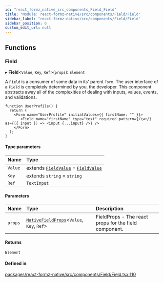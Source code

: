 ```yaml
---
id: "react_formz_native_src_components_Field_Field"
title: "Module: react-formz-native/src/components/Field/Field"
sidebar_label: "react-formz-native/src/components/Field/Field"
sidebar_position: 0
custom_edit_url: null
---
```


## Functions

### Field

▸ **Field**<`Value`, `Key`, `Ref`\>(`props`): `Element`

A `Field` is a consumer of some data in its' parent `Form`. The user interface of a `Field`
is completely determined by you, the developer. This component abstracts away all of the
complexities of dealing with inputs, values, events, and validations.

```tsx
function UserProfile() {
  return (
    <Form name="UserProfile" initialValues={{ firstName: "" }}>
       <Field name="firstName" type="text" required pattern={/\w+/} as={({ input }) => <input {...input} />} />
    </Form>
  );
}
```

#### Type parameters

| Name | Type |
| :------ | :------ |
| `Value` | extends [`FieldValue`](react_formz_src_types_field.md#fieldvalue) = [`FieldValue`](react_formz_src_types_field.md#fieldvalue) |
| `Key` | extends `string` = `string` |
| `Ref` | `TextInput` |

#### Parameters

| Name | Type | Description |
| :------ | :------ | :------ |
| `props` | [`NativeFieldProps`](../interfaces/react_formz_native_src_components_Field_Field_types.NativeFieldProps.md)<`Value`, `Key`, `Ref`\> | FieldProps - The react props for the field component. |

#### Returns

`Element`

#### Defined in

[packages/react-formz-native/src/components/Field/Field.tsx:110](https://github.com/ZerryStack/react-formz/blob/main/packages/react-formz-native/src/components/Field/Field.tsx#L110)
